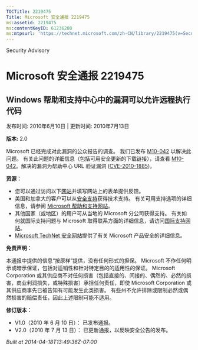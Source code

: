 ```yaml
---
TOCTitle: 2219475
Title: Microsoft 安全通报 2219475
ms:assetid: 2219475
ms:contentKeyID: 61236280
ms:mtpsurl: 'https://technet.microsoft.com/zh-CN/library/2219475(v=Security.10)'
---
```


Security Advisory

Microsoft 安全通报 2219475
==========================

Windows 帮助和支持中心中的漏洞可以允许远程执行代码
--------------------------------------------------

发布时间: 2010年6月10日 | 更新时间: 2010年7月13日

**版本:** 2.0

Microsoft 已经完成对此漏洞的公众报告的调查。 我们已发布 [M10-042](http://go.microsoft.com/fwlink/?linkid=194729) 以解决此问题。 有关此问题的详细信息（包括可用安全更新的下载链接），请查看 [M10-042](http://go.microsoft.com/fwlink/?linkid=194729)。解决的漏洞为帮助中心 URL 验证漏洞 ([CVE-2010-1885](http://www.cve.mitre.org/cgi-bin/cvename.cgi?name=cve-2010-1885))。

**资源：**

-   您可以通过访问以下[网站](https://support.microsoft.com/common/survey.aspx?scid=sw;en;1257&amp;showpage=1&amp;ws=technet&amp;sd=tech)并填写网站上的表单提供反馈。
-   美国和加拿大的客户可以从[安全支持](http://go.microsoft.com/fwlink/?linkid=21131)获得技术支持。 有关可用支持选项的详细信息，请参阅 [Microsoft 帮助和支持网站](http://support.microsoft.com)。
-   其他国家（或地区）的用户可从当地的 Microsoft 分公司获得支持。 有关如何就国际支持问题与 Microsoft 取得联系方面的详细信息，请访问[国际支持网站](http://go.microsoft.com/fwlink/?linkid=21155)。
-   [Microsoft TechNet 安全网站](http://go.microsoft.com/fwlink/?linkid=21132)提供了有关 Microsoft 产品安全的详细信息。

**免责声明：**

本通报中提供的信息“按原样”提供，没有任何形式的担保。 Microsoft 不作任何明示或暗示保证，包括对适销性和针对特定目的的适用性的保证。 Microsoft Corporation 或其供应商不对任何损害（包括直接的、间接的、偶然的、必然的损害，商业利润损失，或特殊损害）承担任何责任，即使 Microsoft Corporation 或其供应商事先已被告知有可能发生此类损害。 有些州不允许排除或限制必然或偶然损害的赔偿责任，因此上述限制可能不适用。

**修订版本：**

-   V1.0（2010 年 6 月 10 日）： 已发布通报。
-   V2.0（2010 年 7 月 13 日）： 已更新通报，以反映安全公告的发布。

*Built at 2014-04-18T13:49:36Z-07:00*
